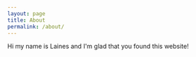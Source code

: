 ```yaml
---
layout: page
title: About
permalink: /about/
---
```


Hi my name is Laines and I'm glad that you found this website!
